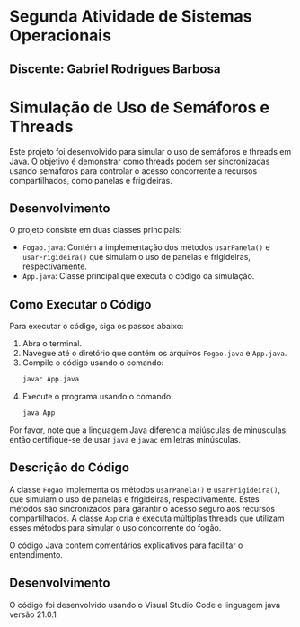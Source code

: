 # Segunda Atividade de Sistemas Operacionais

## Discente: Gabriel Rodrigues Barbosa

# Simulação de Uso de Semáforos e Threads

Este projeto foi desenvolvido para simular o uso de semáforos e threads em Java. O objetivo é demonstrar como threads podem ser sincronizadas usando semáforos para controlar o acesso concorrente a recursos compartilhados, como panelas e frigideiras.

## Desenvolvimento

O projeto consiste em duas classes principais:

- `Fogao.java`: Contém a implementação dos métodos `usarPanela()` e `usarFrigideira()` que simulam o uso de panelas e frigideiras, respectivamente.
- `App.java`: Classe principal que executa o código da simulação.

## Como Executar o Código

Para executar o código, siga os passos abaixo:

1. Abra o terminal.
2. Navegue até o diretório que contém os arquivos `Fogao.java` e `App.java`.
3. Compile o código usando o comando:
    ```bash
    javac App.java
    ```
4. Execute o programa usando o comando:
    ```bash
    java App
    ```

Por favor, note que a linguagem Java diferencia maiúsculas de minúsculas, então certifique-se de usar `java` e `javac` em letras minúsculas.

## Descrição do Código

A classe `Fogao` implementa os métodos `usarPanela()` e `usarFrigideira()`, que simulam o uso de panelas e frigideiras, respectivamente. Estes métodos são sincronizados para garantir o acesso seguro aos recursos compartilhados. A classe `App` cria e executa múltiplas threads que utilizam esses métodos para simular o uso concorrente do fogão.

O código Java contém comentários explicativos para facilitar o entendimento.

## Desenvolvimento

O código foi desenvolvido usando o Visual Studio Code e linguagem java versão 21.0.1
